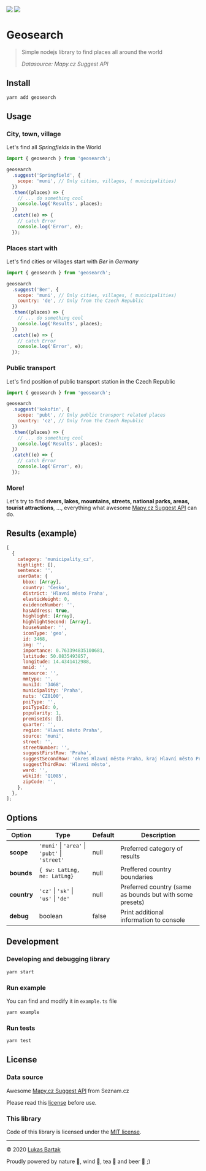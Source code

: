![](https://github.com/COEXCZ/geosearch/workflows/Build%20&%20Run%20tests%20&%20Publish/badge.svg)
![](https://github.com/COEXCZ/geosearch/workflows/Build%20&%20Run%20tests/badge.svg)

# Geosearch

> Simple nodejs library to find places all around the world
>
> _Datasource: Mapy.cz Suggest API_

## Install

```bash
yarn add geosearch
```

## Usage

### City, town, village

Let's find all _Springfields_ in the World

```javascript
import { geosearch } from 'geosearch';

geosearch
  .suggest('Springfield', {
    scope: 'muni', // Only cities, villages, ( municipalities)
  })
  .then((places) => {
    // ... do something cool
    console.log('Results', places);
  })
  .catch((e) => {
    // catch Error
    console.log('Error', e);
  });
```

### Places start with

Let's find cities or villages start with _Ber_ in _Germany_

```javascript
import { geosearch } from 'geosearch';

geosearch
  .suggest('Ber', {
    scope: 'muni', // Only cities, villages, ( municipalities)
    country: 'de', // Only from the Czech Republic
  })
  .then((places) => {
    // ... do something cool
    console.log('Results', places);
  })
  .catch((e) => {
    // catch Error
    console.log('Error', e);
  });
```

### Public transport

Let's find position of public transport station in the Czech Republic

```javascript
import { geosearch } from 'geosearch';

geosearch
  .suggest('kokořín', {
    scope: 'pubt', // Only public transport related places
    country: 'cz', // Only from the Czech Republic
  })
  .then((places) => {
    // ... do something cool
    console.log('Results', places);
  })
  .catch((e) => {
    // catch Error
    console.log('Error', e);
  });
```

### More!

Let's try to find **rivers, lakes, mountains, streets, national parks, areas, tourist attractions**, ..., everything what awesome [Mapy.cz Suggest API](https://api.mapy.cz/view?page=suggestadv) can do.

## Results (example)

```javascript
[
  {
    category: 'municipality_cz',
    highlight: [],
    sentence: '',
    userData: {
      bbox: [Array],
      country: 'Česko',
      district: 'Hlavní město Praha',
      elasticWeight: 0,
      evidenceNumber: '',
      hasAddress: true,
      highlight: [Array],
      highlightSecond: [Array],
      houseNumber: '',
      iconType: 'geo',
      id: 3468,
      img: '',
      importance: 0.763394835100681,
      latitude: 50.0835493857,
      longitude: 14.4341412988,
      mmid: '',
      mmsource: '',
      mmtype: '',
      muniId: '3468',
      municipality: 'Praha',
      nuts: 'CZ0100',
      poiType: '',
      poiTypeId: 0,
      popularity: 1,
      premiseIds: [],
      quarter: '',
      region: 'Hlavní město Praha',
      source: 'muni',
      street: '',
      streetNumber: '',
      suggestFirstRow: 'Praha',
      suggestSecondRow: 'okres Hlavní město Praha, kraj Hlavní město Praha, Česko',
      suggestThirdRow: 'Hlavní město',
      ward: '',
      wikiId: 'Q1085',
      zipCode: '',
    },
  },
];
```

## Options

| Option      | Type                                           | Default | Description                                              |
| ----------- | ---------------------------------------------- | ------- | -------------------------------------------------------- |
| **scope**   | `'muni'` \| `'area'` \| `'pubt'` \| `'street'` | null    | Preferred category of results                            |
| **bounds**  | `{ sw: LatLng, ne: LatLng}`                    | null    | Preffered country boundaries                             |
| **country** | `'cz'` \| `'sk'` \| `'us'` \| `'de'`           | null    | Preferred country (same as bounds but with some presets) |
| **debug**   | boolean                                        | false   | Print additional information to console                  |

## Development

### Developing and debugging library

```bash
yarn start
```

### Run example

You can find and modify it in `example.ts` file

```bash
yarn example
```

### Run tests

```bash
yarn test
```

## License

### Data source

Awesome [Mapy.cz Suggest API](https://api.mapy.cz/view?page=suggestadv) from Seznam.cz

Please read this [license](https://api.mapy.cz/#pact) before use.

### This library

Code of this library is licensed under the [MIT license].

---

&copy; 2020 [Lukas Bartak](http://bartweb.cz)

Proudly powered by nature 🗻, wind 💨, tea 🍵 and beer 🍺 ;)

[mit license]: LICENSE
